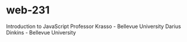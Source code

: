 # web-231
Introduction to JavaScript
Professor Krasso - Bellevue University
Darius Dinkins - Bellevue University
